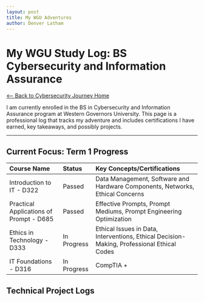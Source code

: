 ```yaml
---
layout: post
title: My WGU Adventures
author: Denver Latham
---
```


# My WGU Study Log: BS Cybersecurity and Information Assurance

[<-- Back to Cybersecurity Journey Home](https://github.com/denverlatham/my-cybersecurity-journey)

I am currently enrolled in the BS in Cybersecurity and Information Assurance program at Western Governors University. 
This page is a professional log that tracks my adventure and includes certifications I have earned, key takeaways, and possibly projects.

---

## Current Focus: Term 1 Progress

| Course Name | Status | Key Concepts/Certifications |
| :--- | :--- | :--- |
| Introduction to IT - D322  | Passed | Data Management, Software and Hardware Components, Networks, Ethical Concerns |
| Practical Applications of Prompt - D685  | Passed| Effective Prompts, Prompt Mediums, Prompt Engineering Optimization |
| Ethics in Technology - D333  | In Progress | Ethical Issues in Data, Interventions, Ethical Decision-Making, Professional Ethical Codes |
| IT Foundations - D316   | In Progress | CompTIA + |
## Technical Project Logs

